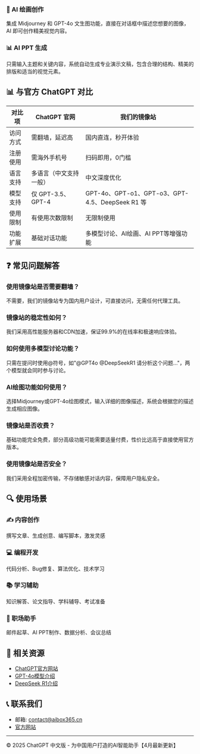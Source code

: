 
### 🎨 AI 绘画创作

集成 Midjourney 和 GPT-4o 文生图功能，直接在对话框中描述您想要的图像，AI 即可创作精美视觉内容。

### 📊 AI PPT 生成

只需输入主题和关键内容，系统自动生成专业演示文稿，包含合理的结构、精美的排版和适当的视觉元素。

## 📊 与官方 ChatGPT 对比

| 对比项 | ChatGPT 官网 | 我们的镜像站 |
|-------|------------|------------|
| 访问方式 | 需翻墙，延迟高 | 国内直连，秒开体验 |
| 注册使用 | 需海外手机号 | 扫码即用，0门槛 |
| 语言支持 | 多语言（中文支持一般） | 中文深度优化 |
| 模型支持 | 仅 GPT-3.5、GPT-4 | GPT-4o、GPT-o1、GPT-o3、GPT-4.5、DeepSeek R1 等 |
| 使用限制 | 有使用次数限制 | 无限制使用 |
| 功能扩展 | 基础对话功能 | 多模型讨论、AI绘画、AI PPT等增强功能 |

## ❓ 常见问题解答

### 使用镜像站是否需要翻墙？
不需要，我们的镜像站专为国内用户设计，可直接访问，无需任何代理工具。

### 镜像站的稳定性如何？
我们采用高性能服务器和CDN加速，保证99.9%的在线率和极速响应体验。

### 如何使用多模型讨论功能？
只需在提问时使用@符号，如"@GPT4o @DeepSeekR1 请分析这个问题..."，两个模型就会同时参与讨论。

### AI绘图功能如何使用？
选择Midjourney或GPT-4o绘图模式，输入详细的图像描述，系统会根据您的描述生成相应图像。

### 镜像站是否收费？
基础功能完全免费，部分高级功能可能需要适量付费，性价比远高于直接使用官方版本。

### 使用镜像站是否安全？
我们采用全程加密传输，不存储敏感对话内容，保障用户隐私安全。

## 🔍 使用场景

### ✍️ 内容创作
撰写文章、生成创意、编写脚本，激发灵感

### 💻 编程开发
代码分析、Bug修复、算法优化、技术学习

### 📚 学习辅助
知识解答、论文指导、学科辅导、考试准备

### 🏢 职场助手
邮件起草、AI PPT制作、数据分析、会议总结

## 🔗 相关资源

- [ChatGPT官方网站](https://chat.openai.com)
- [GPT-4o模型介绍](https://openai.com)
- [DeepSeek R1介绍](https://deepseek.com)

## 📞 联系我们

- 邮箱: contact@aibox365.cn
- [官方网站](https://chat.aibox365.cn)

---

© 2025 ChatGPT 中文版 - 为中国用户打造的AI智能助手【4月最新更新】
